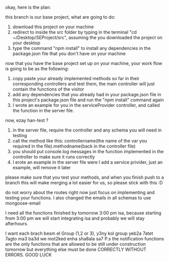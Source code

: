 okay, here is the plan:

this branch is our base project, what are going to do:
1) download this project on your machine
2) redirect to inside the src folder by typing in the terminal "cd ~/Desktop/SEProject/src", assuming the you downloaded the project on your desktop
3) type the command "npm install" to install any dependencies in the package.json file that you don't have on your machine

now that you have the base project set up on your machine, your work flow is going to be as the following:
1) copy paste your already implemented methods so far in their corresponding controllers and test them, the main controller will just contain the functions of the visitor
2) add any dependencies that you already had in your package.json file in this project's package.json file and run the "npm install" command again
3) I wrote an example for you in the serviceProvider controller, and called the function in the server file.


now, ezay han-test ? 
1) in the server file, require the controller and any schema you will need in testing
2) call the method like this: controllername(the name of the var you required in the file).methodname(back in the controller file)
3) you should put console.log messages in the function implemented in the controller to make sure it runs correctly
4) I erote an example in the server file were I add a service privider, just an example, will remove it later

please make sure that you test your methods, and when you finish push to a branch
this will make merging a lot easier for us, so please stick with this :D

do not worry about the routes right now just focus on implementing and testing your functions.
I also changed the emails in all schemas to use mongoose-email

I need all the functions finished by tomorrow 3:00 pm isa, because starting from 3:00 pm we will start integrating isa and probably we will stay afterhours.

I want each brach besm el Group (1,2 or 3), y3ny kol group yeb2a 7atet 7agto ma3 ba3d we mot2ked enha sha8ala sa7 
P.s the notification functions are the only functions that are allowed to be still under construction tomorrow but everything else must be done CORRECTLY WITHOUT ERRORS. GOOD LUCK
